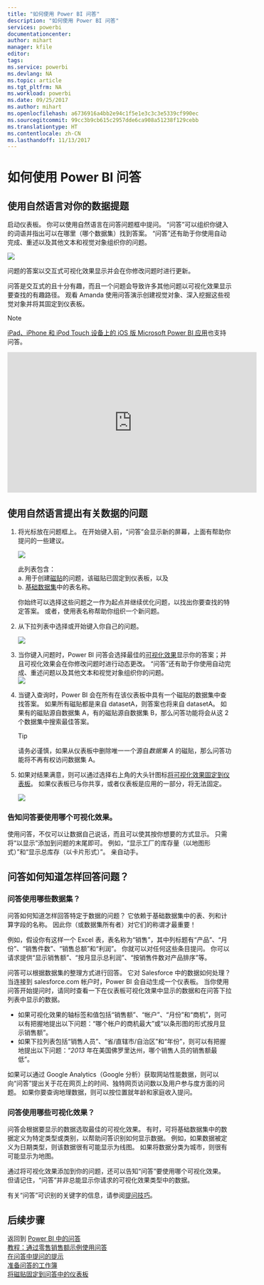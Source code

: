 ```yaml
---
title: "如何使用 Power BI 问答"
description: "如何使用 Power BI 问答"
services: powerbi
documentationcenter: 
author: mihart
manager: kfile
editor: 
tags: 
ms.service: powerbi
ms.devlang: NA
ms.topic: article
ms.tgt_pltfrm: NA
ms.workload: powerbi
ms.date: 09/25/2017
ms.author: mihart
ms.openlocfilehash: a6736916a4bb2e94c1f5e1e3c3c3e5339cf990ec
ms.sourcegitcommit: 99cc3b9cb615c2957dde6ca908a51238f129cebb
ms.translationtype: HT
ms.contentlocale: zh-CN
ms.lasthandoff: 11/13/2017
---
```

# <a name="how-to-use-power-bi-qa"></a>如何使用 Power BI 问答
## <a name="ask-questions-of-your-data-using-natural-language"></a>使用自然语言对你的数据提题
启动仪表板。 你可以使用自然语言在问答问题框中提问。 “问答”可以组织你键入的词语并指出可以在哪里（哪个数据集）找到答案。 “问答”还有助于你使用自动完成、重述以及其他文本和视觉对象组织你的问题。

![](media/service-how-to-q-and-a/powerbi-qna.png)

问题的答案以交互式可视化效果显示并会在你修改问题时进行更新。

问答是交互式的且十分有趣，而且一个问题会导致许多其他问题以可视化效果显示要查找的有趣路径。 观看 Amanda 使用问答演示创建视觉对象、深入挖掘这些视觉对象并将其固定到仪表板。

> [!NOTE]
> [iPad、iPhone 和 iPod Touch 设备上的 iOS 版 Microsoft Power BI 应用](mobile-apps-ios-qna.md)也支持问答。
> 
> 

<iframe width="560" height="315" src="https://www.youtube.com/embed/qMf7OLJfCz8?list=PL1N57mwBHtN0JFoKSR0n-tBkUJHeMP2cP" frameborder="0" allowfullscreen></iframe>

## <a name="use-natural-language-to-ask-questions-about-your-data"></a>使用自然语言提出有关数据的问题
1. 将光标放在问题框上。 在开始键入前，“问答”会显示新的屏幕，上面有帮助你提问的一些建议。
   
   ![](media/service-how-to-q-and-a/powerbi-qna-cursor.png)  
   
   此列表包含：  
   a.  用于创建[磁贴](service-dashboard-tiles.md)的问题，该磁贴已固定到仪表板，以及  
   b.  [基础数据集](service-get-data.md)中的表名称。  
   
   你始终可以选择这些问题之一作为起点并继续优化问题，以找出你要查找的特定答案。 或者，使用表名称帮助你组织一个新问题。
2. 从下拉列表中选择或开始键入你自己的问题。  
   
   ![](media/service-how-to-q-and-a/powerbi-qna-list.png)
3. 当你键入问题时，Power BI 问答会选择最佳的[可视化效果](power-bi-visualization-types-for-reports-and-q-and-a.md)显示你的答案；并且可视化效果会在你修改问题时进行动态更改。 “问答”还有助于你使用自动完成、重述问题以及其他文本和视觉对象组织你的问题。  
   ![](media/service-how-to-q-and-a/powerbi-qna-viz.png)
4. 当键入查询时，Power BI 会在所有在该仪表板中具有一个磁贴的数据集中查找答案。  如果所有磁贴都是来自 datasetA，则答案也将来自 datasetA。  如果有的磁贴源自数据集 A，有的磁贴源自数据集 B，那么问答功能将会从这 2 个数据集中搜索最佳答案。
   
   > [!TIP]
   > 请务必谨慎，如果从仪表板中删除唯一一个源自*数据集 A* 的磁贴，那么问答功能将不再有权访问数据集 A。
   > 
   > 
5. 如果对结果满意，则可以通过选择右上角的大头针图标[将可视化效果固定到仪表板](service-dashboard-pin-tile-from-q-and-a.md)。 如果仪表板已与你共享，或者仪表板是应用的一部分，将无法固定。
   
   ![](media/service-how-to-q-and-a/pbi_qna_finish-typing-question.jpg)

### <a name="tell-qa-which-visualization-to-use"></a>告知问答要使用哪个可视化效果。
使用问答，不仅可以让数据自己说话，而且可以使其按你想要的方式显示。 只需将“以<visualization type>显示”添加到问题的末尾即可。  例如，“显示工厂的库存量（以地图形式）”和“显示总库存（以卡片形式）”。  亲自动手。

## <a name="how-does-qa-know-how-to-answer-questions"></a>问答如何知道怎样回答问题？
### <a name="which-datasets-does-qa-use"></a>问答使用哪些数据集？
问答如何知道怎样回答特定于数据的问题？ 它依赖于基础数据集中的表、列和计算字段的名称。 因此你（或数据集所有者）对它们的称谓才最重要！ 

例如，假设你有这样一个 Excel 表，表名称为“销售”，其中列标题有“产品”、“月份”、“销售件数”、“销售总额”和“利润”。 你就可以对任何这些条目提问。  你可以请求提供“显示销售额”、“按月显示总利润”、“按销售件数对产品排序”等。

问答可以根据数据集的整理方式进行回答。 它对 Salesforce 中的数据如何处理？ 当连接到 salesforce.com 帐户时，Power BI 会自动生成一个仪表板。  当你使用问答开始提问时，请同时查看一下在仪表板可视化效果中显示的数据和在问答下拉列表中显示的数据。

* 如果可视化效果的轴标签和值包括“销售额”、“帐户”、“月份”和“商机”，则可以有把握地提出以下问题：“哪个帐户的商机最大”或“以条形图的形式按月显示销售额”。
* 如果下拉列表包括“销售人员”、“省/直辖市/自治区”和“年份”，则可以有把握地提出以下问题：“*2013* 年在美国佛罗里达州，哪个销售人员的销售额最低”。

如果可以通过 Google Analytics（Google 分析）获取网站性能数据，则可以向“问答”提出关于花在网页上的时间、独特网页访问数以及用户参与度方面的问题。 如果你要查询地理数据，则可以按位置就年龄和家庭收入提问。

### <a name="which-visualization-does-qa-use"></a>问答使用哪些可视化效果？
问答会根据要显示的数据选取最佳的可视化效果。 有时，可将基础数据集中的数据定义为特定类型或类别，以帮助问答识别如何显示数据。 例如，如果数据被定义为日期类型，则该数据很有可能显示为线图。 如果将数据分类为城市，则很有可能显示为地图。

通过将可视化效果添加到你的问题，还可以告知“问答”要使用哪个可视化效果。 但请记住，“问答”并非总能显示你请求的可视化效果类型中的数据。

有关“问答”可识别的关键字的信息，请参阅[提问技巧](service-q-and-a-tips.md)。

## <a name="next-steps"></a>后续步骤
返回到 [Power BI 中的问答](service-q-and-a.md)  
[教程：通过零售销售额示例使用问答](power-bi-visualization-introduction-to-q-and-a.md)  
[在问答中提问的提示](service-q-and-a-tips.md)  
[准备问答的工作簿](service-prepare-data-for-q-and-a.md)  
[将磁贴固定到问答中的仪表板](service-dashboard-pin-tile-from-q-and-a.md)  

